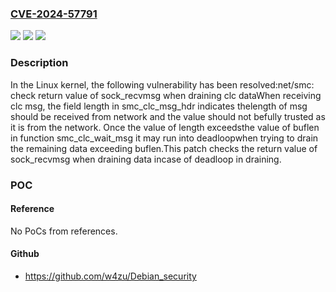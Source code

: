 ### [CVE-2024-57791](https://cve.mitre.org/cgi-bin/cvename.cgi?name=CVE-2024-57791)
![](https://img.shields.io/static/v1?label=Product&message=Linux&color=blue)
![](https://img.shields.io/static/v1?label=Version&message=fb4f79264c0fc6fd5a68ffe3e31bfff97311e1f1%3C%2082c7ad9ca09975aae737abffd66d1ad98874c13d%20&color=brighgreen)
![](https://img.shields.io/static/v1?label=Vulnerability&message=n%2Fa&color=brighgreen)

### Description

In the Linux kernel, the following vulnerability has been resolved:net/smc: check return value of sock_recvmsg when draining clc dataWhen receiving clc msg, the field length in smc_clc_msg_hdr indicates thelength of msg should be received from network and the value should not befully trusted as it is from the network. Once the value of length exceedsthe value of buflen in function smc_clc_wait_msg it may run into deadloopwhen trying to drain the remaining data exceeding buflen.This patch checks the return value of sock_recvmsg when draining data incase of deadloop in draining.

### POC

#### Reference
No PoCs from references.

#### Github
- https://github.com/w4zu/Debian_security

